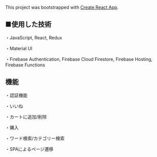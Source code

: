 This project was bootstrapped with [Create React App](https://github.com/facebook/create-react-app).

## ■使用した技術

・JavaScript, React, Redux

・Material UI

・Firebase Authentication, Firebase Cloud Firestore, Firebase Hosting, Firebase Functions

 ## 機能

・認証機能

・いいね

・カートに追加/削除

・購入

・ワード検索/カテゴリー検索

・SPAによるページ遷移

